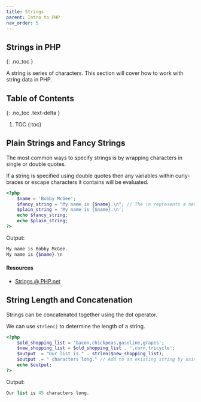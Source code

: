 ```yaml
---
title: Strings 
parent: Intro to PHP
nav_order: 5
---
```


## Strings in PHP
{: .no_toc }

A string is series of characters. This section will cover how to work with string data in PHP. 

<!-- prettier-ignore-start -->
## Table of Contents
{: .no_toc .text-delta }  

1. TOC
{:toc}
<!-- prettier-ignore-end -->

## Plain Strings and Fancy Strings

The most common ways to specify strings is by wrapping characters in single or double quotes.

If a string is specified using double quotes then any variables within curly-braces or escape characters it contains will be evaluated.

```php
<?php
    $name = 'Bobby McGee';
    $fancy_string = "My name is {$name}.\n"; // The \n represents a newline.
    $plain_string = 'My name is {$name}.\n';
    echo $fancy_string;
    echo $plain_string;
?>
```

Output:

```php
My name is Bobby McGee.
My name is {$name}.\n
```

#### Resources

- [Strings @ PHP.net](http://us.php.net/manual/en/language.types.string.php)

## String Length and Concatenation

Strings can be concatenated together using the dot operator.

We can use `strlen()` to determine the length of a string.

```php
<?php
    $old_shopping_list = 'bacon,chickpeas,gasoline,grapes';
    $new_shopping_list = $old_shopping_list . ',corn,tricycle';
    $output  = "Our list is " . strlen($new_shopping_list);
    $output .= " characters long." // Add to an existing string by using .=
    echo $output;
?>
```

Output:

```php
Our list is 45 characters long.
```